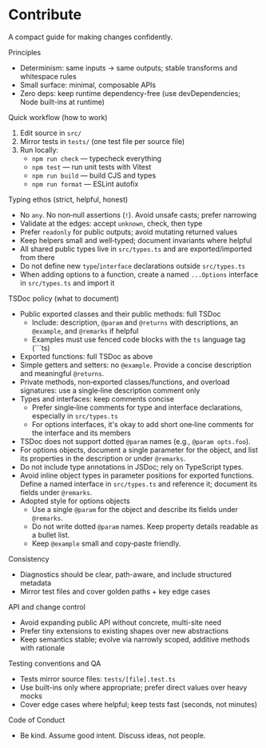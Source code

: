# Contribute

A compact guide for making changes confidently.

Principles
- Determinism: same inputs → same outputs; stable transforms and whitespace rules
- Small surface: minimal, composable APIs
- Zero deps: keep runtime dependency-free (use devDependencies; Node built-ins at runtime)

Quick workflow (how to work)
1) Edit source in `src/`
2) Mirror tests in `tests/` (one test file per source file)
3) Run locally:
   - `npm run check` — typecheck everything
   - `npm test` — run unit tests with Vitest
   - `npm run build` — build CJS and types
   - `npm run format` — ESLint autofix

Typing ethos (strict, helpful, honest)
- No `any`. No non‑null assertions (`!`). Avoid unsafe casts; prefer narrowing
- Validate at the edges: accept `unknown`, check, then type
- Prefer `readonly` for public outputs; avoid mutating returned values
- Keep helpers small and well‑typed; document invariants where helpful
- All shared public types live in `src/types.ts` and are exported/imported from there
- Do not define new `type`/`interface` declarations outside `src/types.ts`
- When adding options to a function, create a named `...Options` interface in `src/types.ts` and import it

TSDoc policy (what to document)
- Public exported classes and their public methods: full TSDoc
    - Include: description, `@param` and `@returns` with descriptions, an `@example`, and `@remarks` if helpful
    - Examples must use fenced code blocks with the `ts` language tag (```ts)
- Exported functions: full TSDoc as above
- Simple getters and setters: no `@example`. Provide a concise description and meaningful `@returns`.
- Private methods, non‑exported classes/functions, and overload signatures: use a single‑line description comment only
- Types and interfaces: keep comments concise
    - Prefer single‑line comments for type and interface declarations, especially in `src/types.ts`
    - For options interfaces, it's okay to add short one‑line comments for the interface and its members
- TSDoc does not support dotted `@param` names (e.g., `@param opts.foo`).
- For options objects, document a single parameter for the object, and list its properties in the description or under `@remarks`.
- Do not include type annotations in JSDoc; rely on TypeScript types.
- Avoid inline object types in parameter positions for exported functions. Define a named interface in `src/types.ts` and reference it; document its fields under `@remarks`.
- Adopted style for options objects
    - Use a single `@param` for the object and describe its fields under `@remarks`.
    - Do not write dotted `@param` names. Keep property details readable as a bullet list.
    - Keep `@example` small and copy‑paste friendly.

Consistency
- Diagnostics should be clear, path-aware, and include structured metadata
- Mirror test files and cover golden paths + key edge cases

API and change control
- Avoid expanding public API without concrete, multi-site need
- Prefer tiny extensions to existing shapes over new abstractions
- Keep semantics stable; evolve via narrowly scoped, additive methods with rationale

Testing conventions and QA
- Tests mirror source files: `tests/[file].test.ts`
- Use built-ins only where appropriate; prefer direct values over heavy mocks
- Cover edge cases where helpful; keep tests fast (seconds, not minutes)

Code of Conduct
- Be kind. Assume good intent. Discuss ideas, not people.
